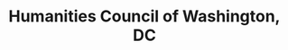 ---
layout: repo
title: "Humanities Council of Washington, DC"
id: 24548
permalink: repos/24548/
---